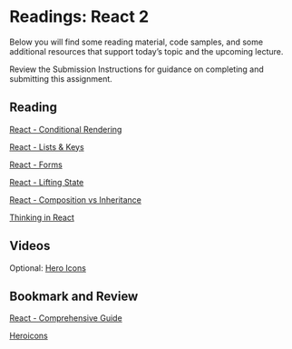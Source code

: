 # Readings: React 2

Below you will find some reading material, code samples, and some additional resources that support today’s topic and the upcoming lecture.

Review the Submission Instructions for guidance on completing and submitting this assignment.

## Reading

[React - Conditional Rendering](https://reactjs.org/docs/conditional-rendering.html)

[React - Lists & Keys](https://reactjs.org/docs/lists-and-keys.html)

[React - Forms](https://reactjs.org/docs/forms.html)

[React - Lifting State](https://reactjs.org/docs/lifting-state-up.html)

[React - Composition vs Inheritance](https://reactjs.org/docs/composition-vs-inheritance.html)

[Thinking in React](https://reactjs.org/docs/thinking-in-react.html)

## Videos

Optional: [Hero Icons](https://www.youtube.com/watch?v=cVa1UiKPJN8)

## Bookmark and Review

[React - Comprehensive Guide](https://tylermcginnis.com/reactjs-tutorial-a-comprehensive-guide-to-building-apps-with-react/)

[Heroicons](https://heroicons.com/)